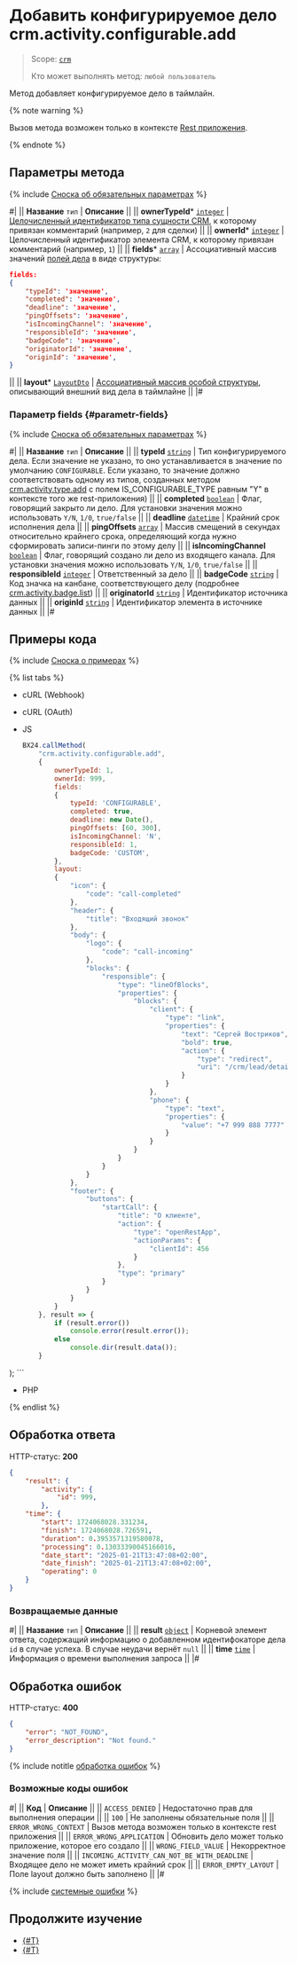 # Добавить конфигурируемое дело crm.activity.configurable.add

> Scope: [`crm`](../../../../scopes/permissions.md)
>
> Кто может выполнять метод: `любой пользователь`

Метод добавляет конфигурируемое дело в таймлайн. 

{% note warning %}

Вызов метода возможен только в контексте [Rest приложения](https://dev.1c-bitrix.ru/docs/chm_files/app.zip).

{% endnote %}

## Параметры метода

{% include [Сноска об обязательных параметрах](../../../../../_includes/required.md) %}

#|
|| **Название**
`тип` | **Описание** ||
|| **ownerTypeId***
[`integer`](../../../../data-types.md) | [Целочисленный идентификатор типа сущности CRM](../../../data-types.md#object_type), к которому привязан комментарий (например, `2` для сделки) ||
|| **ownerId***
[`integer`](../../../../data-types.md) | Целочисленный идентификатор элемента CRM, к которому привязан комментарий (например, `1`) ||
|| **fields***
[`array`](../../../../data-types.md) | Ассоциативный массив значений [полей дела](#parametr-fields) в виде структуры:
```json
fields:
{
    "typeId": 'значение',
    "completed": 'значение',
    "deadline": 'значение',
    "pingOffsets": 'значение',
    "isIncomingChannel": 'значение',
    "responsibleId": 'значение',
    "badgeCode": 'значение',
    "originatorId": 'значение',
    "originId": 'значение',
}
```
||
|| **layout***
[`LayoutDto`](./structure/layout.md) | [Ассоциативный массив особой структуры](./structure/layout.md#primer), описывающий внешний вид дела в таймлайне ||
|#

### Параметр fields {#parametr-fields}

{% include [Сноска об обязательных параметрах](../../../../../_includes/required.md) %}

#|
|| **Название**
`тип` | **Описание** ||
|| **typeId**
[`string`](../../../../data-types.md) | Тип конфигурируемого дела. Если значение не указано, то оно устанавливается в значение по умолчанию `CONFIGURABLE`. Если указано, то значение должно соответствовать одному из типов, созданных методом [crm.activity.type.add](../types/crm-activity-type-add.md) с полем IS_CONFIGURABLE_TYPE равным "Y" в контексте того же rest-приложения) ||
|| **completed**
[`boolean`](../../../../data-types.md) | Флаг, говорящий закрыто ли дело. Для установки значения можно использовать `Y/N`, `1/0`, `true/false` ||
|| **deadline**
[`datetime`](../../../../data-types.md) | Крайний срок исполнения дела ||
|| **pingOffsets**
[`array`](../../../../data-types.md) | Массив смещений в секундах относительно крайнего срока, определяющий когда нужно сформировать записи-пинги по этому делу ||
|| **isIncomingChannel**
[`boolean`](../../../../data-types.md) | Флаг, говорящий создано ли дело из входящего канала. Для установки значения можно использовать `Y/N`, `1/0`, `true/false` ||
|| **responsibleId**
[`integer`](../../../../data-types.md) | Ответственный за дело ||
|| **badgeCode**
[`string`](../../../../data-types.md) | Код значка на канбане, соответствующего делу (подробнее [crm.activity.badge.list](./badges/crm-activity-badge-list.md)) ||
|| **originatorId**
[`string`](../../../../data-types.md) | Идентификатор источника данных ||
|| **originId**
[`string`](../../../../data-types.md) | Идентификатор элемента в источнике данных ||
|#

## Примеры кода

{% include [Сноска о примерах](../../../../../_includes/examples.md) %}

{% list tabs %}

- cURL (Webhook)

- cURL (OAuth)

- JS

    ```js
    BX24.callMethod(
        "crm.activity.configurable.add",
        {
            ownerTypeId: 1,
            ownerId: 999,
            fields:
            {
                typeId: 'CONFIGURABLE',
                completed: true,
                deadline: new Date(),
                pingOffsets: [60, 300],
                isIncomingChannel: 'N',
                responsibleId: 1,
                badgeCode: 'CUSTOM',
            },
            layout:
            {
                "icon": {
                    "code": "call-completed"
                },
                "header": {
                    "title": "Входящий звонок"
                },
                "body": {
                    "logo": {
                        "code": "call-incoming"
                    },
                    "blocks": {
                        "responsible": {
                            "type": "lineOfBlocks",
                            "properties": {
                                "blocks": {
                                    "client": {
                                        "type": "link",
                                        "properties": {
                                            "text": "Сергей Востриков",
                                            "bold": true,
                                            "action": {
                                                "type": "redirect",
                                                "uri": "/crm/lead/details/789/"
                                            }
                                        }
                                    },
                                    "phone": {
                                        "type": "text",
                                        "properties": {
                                            "value": "+7 999 888 7777"
                                        }
                                    }
                                }
                            }
                        }
                    }
                },
                "footer": {
                    "buttons": {
                        "startCall": {
                            "title": "О клиенте",
                            "action": {
                                "type": "openRestApp",
                                "actionParams": {
                                    "clientId": 456
                                }
                            },
                            "type": "primary"
                        }
                    }
                }
            }
        }, result => {
            if (result.error())
                console.error(result.error());
            else
                console.dir(result.data());
        }    
);
    ```

- PHP

{% endlist %}

## Обработка ответа

HTTP-статус: **200**

```json
{
    "result": {
		"activity": {
			"id": 999,
		},
    "time": {
        "start": 1724068028.331234,
        "finish": 1724068028.726591,
        "duration": 0.3953571319580078,
        "processing": 0.13033390045166016,
        "date_start": "2025-01-21T13:47:08+02:00",
        "date_finish": "2025-01-21T13:47:08+02:00",
        "operating": 0
    }
}
```

### Возвращаемые данные

#|
|| **Название**
`тип` | **Описание** ||
|| **result**
[`object`](../../../../data-types.md) | Корневой элемент ответа, содержащий информацию о добавленном идентифокаторе дела `id` в случае успеха. В случае неудачи вернёт `null` ||
|| **time**
[`time`](../../../../data-types.md) | Информация о времени выполнения запроса ||
|#

## Обработка ошибок

HTTP-статус: **400**

```json
{
    "error": "NOT_FOUND",
    "error_description": "Not found."
}
```

{% include notitle [обработка ошибок](../../../../../_includes/error-info.md) %}

### Возможные коды ошибок

#|
|| **Код** | **Описание** ||
|| `ACCESS_DENIED` | Недостаточно прав для выполнения операции ||
|| `100` | Не заполнены обязательные поля ||
|| `ERROR_WRONG_CONTEXT` | Вызов метода возможен только в контексте rest приложения ||
|| `ERROR_WRONG_APPLICATION` | Обновить дело может только приложение, которое его создало ||
|| `WRONG_FIELD_VALUE` | Некорректное значение поля ||
|| `INCOMING_ACTIVITY_CAN_NOT_BE_WITH_DEADLINE` | Входящее дело не может иметь крайний срок ||
|| `ERROR_EMPTY_LAYOUT` | Поле layout должно быть заполнено ||
|#

{% include [системные ошибки](../../../../../_includes/system-errors.md) %}

## Продолжите изучение

- [{#T}](./crm-activity-configurable-update.md)
- [{#T}](./crm-activity-configurable-get.md)